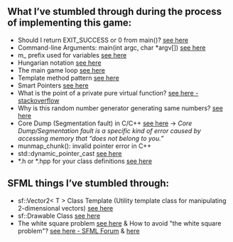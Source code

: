 What I’ve stumbled through during the process of implementing this game:
---
- Should I return EXIT_SUCCESS or 0 from main()? [see here](https://stackoverflow.com/questions/8867871/should-i-return-exit-success-or-0-from-main)
- Command-line Arguments: main(int argc, char *argv[]) [see here](https://ece.uwaterloo.ca/~dwharder/icsrts/C/05/)
- m_ prefix used for variables [see here](https://stackoverflow.com/questions/13018189/what-does-m-variable-prefix-mean)
- Hungarian notation [see here](https://en.wikipedia.org/wiki/Hungarian_notation)
- The main game loop [see here](https://subscription.packtpub.com/book/game_development/9781786466198/1/ch01lvl1sec19/the-main-game-loop)
- Template method pattern [see here](https://en.wikipedia.org/wiki/Template_method_pattern)
- Smart Pointers [see here](https://www.geeksforgeeks.org/auto_ptr-unique_ptr-shared_ptr-weak_ptr-2/)
- What is the point of a private pure virtual function? [see here - stackoverflow](https://stackoverflow.com/questions/3970279/what-is-the-point-of-a-private-pure-virtual-function)
- Why is this random number generator generating same numbers? [see here](https://stackoverflow.com/questions/53185702/why-is-this-random-number-generator-generating-same-numbers)
- Core Dump (Segmentation fault) in C/C++ [see here](https://www.geeksforgeeks.org/core-dump-segmentation-fault-c-cpp/) -> _Core Dump/Segmentation fault is a specific kind of error caused by accessing memory that “does not belong to you.”_
- munmap_chunk(): invalid pointer error in C++
- std::dynamic_pointer_cast [see here](http://www.cplusplus.com/reference/memory/dynamic_pointer_cast/)
- *.h or *.hpp for your class definitions [see here](https://stackoverflow.com/questions/152555/h-or-hpp-for-your-class-definitions)

SFML things I’ve stumbled through:
---
- sf::Vector2< T > Class Template (Utility template class for manipulating 2-dimensional vectors) [see here](https://www.sfml-dev.org/documentation/2.5.1/classsf_1_1Vector2.php) 
- sf::Drawable Class [see here](https://www.sfml-dev.org/documentation/2.5.1/classsf_1_1Drawable.php)
- The white square problem [see here](https://www.sfml-dev.org/tutorials/2.3/graphics-sprite.php#the-white-square-problem) 
& How to avoid "the white square problem"? [see here - SFML Forum](
https://en.sfml-dev.org/forums/index.php?topic=17106.0) & [here](https://en.sfml-dev.org/forums/index.php?topic=19491.0)

